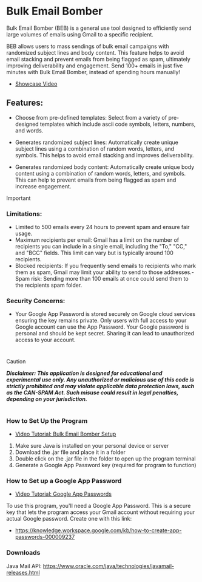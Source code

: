# Bulk Email Bomber
Bulk Email Bomber (BEB) is a general use tool designed to efficiently send large volumes of emails using Gmail to a specific recipient.

BEB allows users to mass sendings of bulk email campaigns with randomized subject lines and body content. This feature helps to avoid email stacking and prevent emails from being flagged as spam, ultimately improving deliverability and engagement. Send 100+ emails in just five minutes with Bulk Email Bomber, instead of spending hours manually!

- [Showcase Video](https://youtube.com/@GraycenMacNeill)<br >

## Features:

- Choose from pre-defined templates: Select from a variety of pre-designed templates which include ascii code symbols, letters, numbers, and words.

- Generates randomized subject lines: Automatically create unique subject lines using a combination of random words, letters, and symbols. This helps to avoid email stacking and improves deliverability.

- Generates randomized body content: Automatically create unique body content using a combination of random words, letters, and symbols. This can help to prevent emails from being flagged as spam and increase engagement.



> [!IMPORTANT]
> ### Limitations:
> - Limited to 500 emails every 24 hours to prevent spam and ensure fair usage.
> - Maximum recipients per email: Gmail has a limit on the number of recipients you can include in a single email, including the "To," "CC," and "BCC" fields. This limit can vary but is typically around 100 recipients.
> - Blocked recipients: If you frequently send emails to recipients who mark them as spam, Gmail may limit your ability to send to those addresses.- Spam risk: Sending more than 100 emails at once could send them to the recipients spam folder.
> ### Security Concerns:
> - Your Google App Password is stored securely on Google cloud services ensuring the key remains private. Only users with full access to your Google account can use the App Password. Your Google password is personal and should be kept secret. Sharing it can lead to unauthorized access to your account.

#
> [!CAUTION]
***Disclaimer: This application is designed for educational and experimental use only. Any unauthorized or malicious use of this code is strictly prohibited and may violate applicable data protection laws, such as the CAN-SPAM Act. Such misuse could result in legal penalties, depending on your jurisdiction.***
#


### How to Set Up the Program
- [Video Tutorial: Bulk Email Bomber Setup](https://youtube.com/@GraycenMacNeill)<br >
  
1) Make sure Java is installed on your personal device or server
2) Download the .jar file and place it in a folder
3) Double click on the .jar file in the folder to open up the program terminal
4) Generate a Google App Password key (required for program to function)

### How to Set up a Google App Password
- [Video Tutorial: Google App Passwords](https://youtube.com/@GraycenMacNeill)<br >

To use this program, you'll need a Google App Password. This is a secure key that lets the program access your Gmail account without requiring your actual Google password. Create one with this link:

- https://knowledge.workspace.google.com/kb/how-to-create-app-passwords-000009237

### Downloads
Java Mail API: https://www.oracle.com/java/technologies/javamail-releases.html


